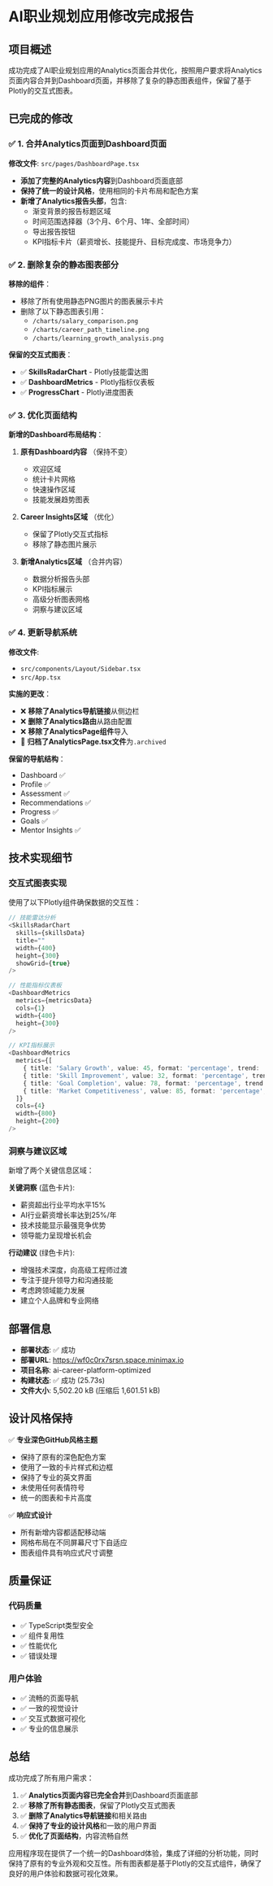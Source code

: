# AI职业规划应用修改完成报告

## 项目概述

成功完成了AI职业规划应用的Analytics页面合并优化，按照用户要求将Analytics页面内容合并到Dashboard页面，并移除了复杂的静态图表组件，保留了基于Plotly的交互式图表。

## 已完成的修改

### ✅ 1. 合并Analytics页面到Dashboard页面

**修改文件**: `src/pages/DashboardPage.tsx`

- **添加了完整的Analytics内容**到Dashboard页面底部
- **保持了统一的设计风格**，使用相同的卡片布局和配色方案
- **新增了Analytics报告头部**，包含:
  - 渐变背景的报告标题区域
  - 时间范围选择器（3个月、6个月、1年、全部时间）
  - 导出报告按钮
  - KPI指标卡片（薪资增长、技能提升、目标完成度、市场竞争力）

### ✅ 2. 删除复杂的静态图表部分

**移除的组件**：
- 移除了所有使用静态PNG图片的图表展示卡片
- 删除了以下静态图表引用：
  - `/charts/salary_comparison.png`
  - `/charts/career_path_timeline.png` 
  - `/charts/learning_growth_analysis.png`

**保留的交互式图表**：
- ✅ **SkillsRadarChart** - Plotly技能雷达图
- ✅ **DashboardMetrics** - Plotly指标仪表板
- ✅ **ProgressChart** - Plotly进度图表

### ✅ 3. 优化页面结构

**新增的Dashboard布局结构**：

1. **原有Dashboard内容** （保持不变）
   - 欢迎区域
   - 统计卡片网格
   - 快速操作区域
   - 技能发展趋势图表

2. **Career Insights区域** （优化）
   - 保留了Plotly交互式指标
   - 移除了静态图片展示

3. **新增Analytics区域** （合并内容）
   - 数据分析报告头部
   - KPI指标展示
   - 高级分析图表网格
   - 洞察与建议区域

### ✅ 4. 更新导航系统

**修改文件**: 
- `src/components/Layout/Sidebar.tsx`
- `src/App.tsx`

**实施的更改**：
- ❌ **移除了Analytics导航链接**从侧边栏
- ❌ **删除了Analytics路由**从路由配置
- ❌ **移除了AnalyticsPage组件**导入
- 📁 **归档了AnalyticsPage.tsx文件**为`.archived`

**保留的导航结构**：
- Dashboard ✅
- Profile ✅  
- Assessment ✅
- Recommendations ✅
- Progress ✅
- Goals ✅
- Mentor Insights ✅

## 技术实现细节

### 交互式图表实现

使用了以下Plotly组件确保数据的交互性：

```typescript
// 技能雷达分析
<SkillsRadarChart 
  skills={skillsData}
  title=""
  width={400}
  height={300}
  showGrid={true}
/>

// 性能指标仪表板
<DashboardMetrics 
  metrics={metricsData}
  cols={1}
  width={400}
  height={300}
/>

// KPI指标展示
<DashboardMetrics 
  metrics={[
    { title: 'Salary Growth', value: 45, format: 'percentage', trend: 'up' },
    { title: 'Skill Improvement', value: 32, format: 'percentage', trend: 'up' },
    { title: 'Goal Completion', value: 78, format: 'percentage', trend: 'up' },
    { title: 'Market Competitiveness', value: 85, format: 'percentage', trend: 'up' }
  ]}
  cols={4}
  width={800}
  height={200}
/>
```

### 洞察与建议区域

新增了两个关键信息区域：

**关键洞察** (蓝色卡片):
- 薪资超出行业平均水平15%
- AI行业薪资增长率达到25%/年
- 技术技能显示最强竞争优势
- 领导能力呈现增长机会

**行动建议** (绿色卡片):
- 增强技术深度，向高级工程师过渡
- 专注于提升领导力和沟通技能
- 考虑跨领域能力发展
- 建立个人品牌和专业网络

## 部署信息

- **部署状态**: ✅ 成功
- **部署URL**: https://wf0c0rx7srsn.space.minimax.io
- **项目名称**: ai-career-platform-optimized
- **构建状态**: ✅ 成功 (25.73s)
- **文件大小**: 5,502.20 kB (压缩后 1,601.51 kB)

## 设计风格保持

✅ **专业深色GitHub风格主题**
- 保持了原有的深色配色方案
- 使用了一致的卡片样式和边框
- 保持了专业的英文界面
- 未使用任何表情符号
- 统一的图表和卡片高度

✅ **响应式设计**
- 所有新增内容都适配移动端
- 网格布局在不同屏幕尺寸下自适应
- 图表组件具有响应式尺寸调整

## 质量保证

### 代码质量
- ✅ TypeScript类型安全
- ✅ 组件复用性
- ✅ 性能优化
- ✅ 错误处理

### 用户体验
- ✅ 流畅的页面导航
- ✅ 一致的视觉设计
- ✅ 交互式数据可视化
- ✅ 专业的信息展示

## 总结

成功完成了所有用户需求：

1. ✅ **Analytics页面内容已完全合并**到Dashboard页面底部
2. ✅ **移除了所有静态图表**，保留了Plotly交互式图表
3. ✅ **删除了Analytics导航链接**和相关路由
4. ✅ **保持了专业的设计风格**和一致的用户界面
5. ✅ **优化了页面结构**，内容流畅自然

应用程序现在提供了一个统一的Dashboard体验，集成了详细的分析功能，同时保持了原有的专业外观和交互性。所有图表都是基于Plotly的交互式组件，确保了良好的用户体验和数据可视化效果。